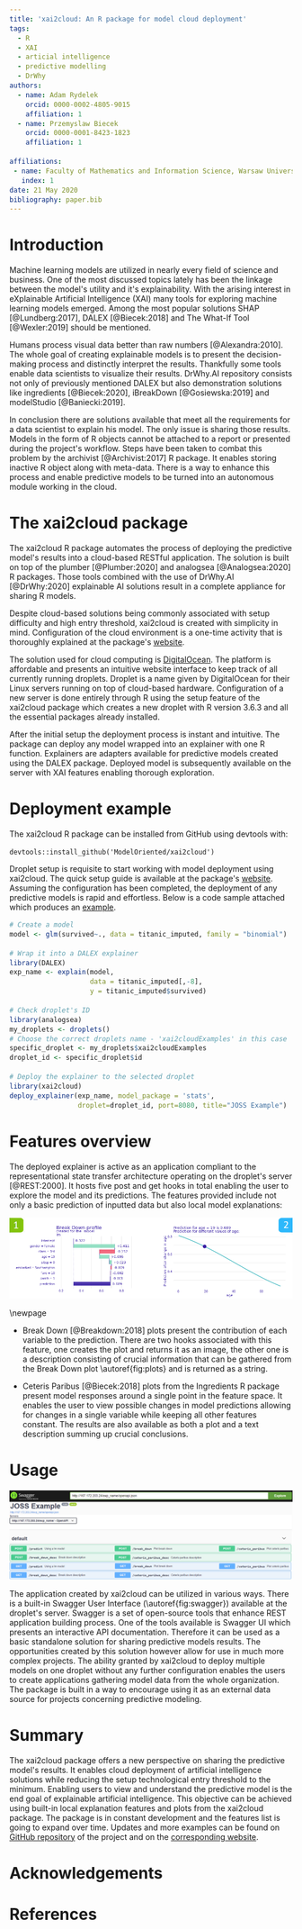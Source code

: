 ```yaml
---
title: 'xai2cloud: An R package for model cloud deployment'
tags:
  - R
  - XAI
  - articial intelligence
  - predictive modelling
  - DrWhy
authors:
  - name: Adam Rydelek
    orcid: 0000-0002-4805-9015
    affiliation: 1
  - name: Przemyslaw Biecek
    orcid: 0000-0001-8423-1823
    affiliation: 1
    
affiliations:
 - name: Faculty of Mathematics and Information Science, Warsaw University of Technology
   index: 1
date: 21 May 2020
bibliography: paper.bib
---
```



# Introduction

Machine learning models are utilized in nearly every field of science and business. One of the most discussed topics lately has been the linkage between the model's utility and it's explainability. With the arising interest in eXplainable Artificial Intelligence (XAI) many tools for exploring machine learning models emerged. Among the most popular solutions SHAP [@Lundberg:2017], DALEX [@Biecek:2018] and The What-If Tool [@Wexler:2019] should be mentioned.

Humans process visual data better than raw numbers [@Alexandra:2010]. The whole goal of creating explainable models is to present the decision-making process and distinctly interpret the results. Thankfully some tools enable data scientists to visualize their results. DrWhy.AI repository consists not only of previously mentioned DALEX but also demonstration solutions like ingredients [@Biecek:2020], iBreakDown [@Gosiewska:2019] and modelStudio [@Baniecki:2019].

In conclusion there are solutions available that meet all the requirements for a data scientist to explain his model. The only issue is sharing those results. Models in the form of R objects cannot be attached to a report or presented during the project's workflow. Steps have been taken to combat this problem by the archivist [@Archivist:2017] R package. It enables storing inactive R object along with meta-data. There is a way to enhance this process and enable predictive models to be turned into an autonomous module working in the cloud.

# The xai2cloud package

The xai2cloud R package automates the process of deploying the predictive model's results into a cloud-based RESTful application. The solution is built on top of the plumber [@Plumber:2020] and analogsea [@Analogsea:2020] R packages. Those tools combined with the use of DrWhy.AI [@DrWhy:2020] explainable AI solutions result in a complete appliance for sharing R models. 

Despite cloud-based solutions being commonly associated with setup difficulty and high entry threshold, xai2cloud is created with simplicity in mind. Configuration of the cloud environment is a one-time activity that is thoroughly explained at the package's [website](https://modeloriented.github.io/xai2cloud/). 

The solution used for cloud computing is [DigitalOcean](https://www.digitalocean.com/). The platform is affordable and presents an intuitive website interface to keep track of all currently running droplets. Droplet is a name given by DigitalOcean for their Linux servers running on top of cloud-based hardware. Configuration of a new server is done entirely through R using the setup feature of the xai2cloud package which creates a new droplet with R version 3.6.3 and all the essential packages already installed.

After the initial setup the deployment process is instant and intuitive. The package can deploy any model wrapped into an explainer with one R function. Explainers are adapters available for predictive models created using the DALEX package. Deployed model is subsequently available on the server with XAI features enabling thorough exploration.

# Deployment example

The xai2cloud R package can be installed from GitHub using devtools with:

`devtools::install_github('ModelOriented/xai2cloud')`

Droplet setup is requisite to start working with model deployment using xai2cloud. The quick setup guide is available at the package's [website](https://modeloriented.github.io/xai2cloud/). Assuming the configuration has been completed, the deployment of any predictive models is rapid and effortless. Below is a code sample attached which produces an [example](http://167.172.203.24/exp_name/__swagger__/).

```r
# Create a model
model <- glm(survived~., data = titanic_imputed, family = "binomial")

# Wrap it into a DALEX explainer
library(DALEX)
exp_name <- explain(model, 
                    data = titanic_imputed[,-8],
                    y = titanic_imputed$survived)

# Check droplet's ID
library(analogsea)
my_droplets <- droplets()
# Choose the correct droplets name - 'xai2cloudExamples' in this case
specific_droplet <- my_droplets$xai2cloudExamples
droplet_id <- specific_droplet$id

# Deploy the explainer to the selected droplet
library(xai2cloud)
deploy_explainer(exp_name, model_package = 'stats',
                 droplet=droplet_id, port=8080, title="JOSS Example")
```


# Features overview

The deployed explainer is active as an application compliant to the representational state transfer architecture operating on the droplet's server [@REST:2000]. It hosts five post and get hooks in total enabling the user to explore the model and its predictions. The features provided include not only a basic prediction of inputted data but also local model explanations:

![Break Down (1) and Ceteris Paribus (2) plots for example model on Titanic data \label{fig:plots}](plots2.png)

\newpage

* Break Down [@Breakdown:2018] plots present the contribution of each variable to the prediction. There are two hooks associated with this feature, one creates the plot and returns it as an image, the other one is a description consisting of crucial information that can be gathered from the Break Down plot \autoref{fig:plots} and is returned as a string.

* Ceteris Paribus [@Biecek:2018] plots from the Ingredients R package present model responses around a single point in the feature space. It enables the user to view possible changes in model predictions allowing for changes in a single variable while keeping all other features constant. The results are also available as both a plot and a text description summing up crucial conclusions.

# Usage

![Basic illustration of Swagger UI created for example Titanic model using xai2cloud \label{fig:swagger}](api2.png)

The application created by xai2cloud can be utilized in various ways. There is a built-in Swagger User Interface (\autoref{fig:swagger}) available at the droplet's server. Swagger is a set of open-source tools that enhance REST application building process. One of the tools available is Swagger UI which presents an interactive API documentation. Therefore it can be used as a basic standalone solution for sharing predictive models results. The opportunities created by this solution however allow for use in much more complex projects. The ability granted by xai2cloud to deploy multiple models on one droplet without any further configuration enables the users to create applications gathering model data from the whole organization. The package is built in a way to encourage using it as an external data source for projects concerning predictive modeling.

# Summary

The xai2cloud package offers a new perspective on sharing the predictive model's results. It enables cloud deployment of artificial intelligence solutions while reducing the setup technological entry threshold to the minimum. Enabling users to view and understand the predictive model is the end goal of explainable artificial intelligence. This objective can be achieved using built-in local explanation features and plots from the xai2cloud package. The package is in constant development and the features list is going to expand over time. Updates and more examples can be found on [GitHub repository](https://github.com/ModelOriented/xai2cloud) of the project and on the [corresponding website](https://modeloriented.github.io/xai2cloud/).


# Acknowledgements


# References